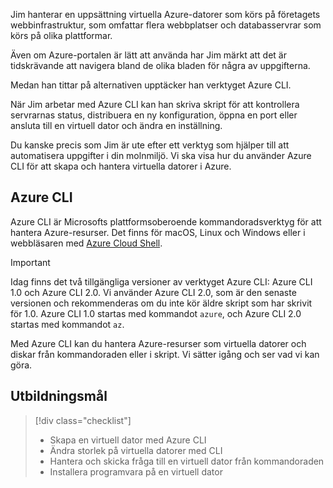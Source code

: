 Jim hanterar en uppsättning virtuella Azure-datorer som körs på företagets webbinfrastruktur, som omfattar flera webbplatser och databasservrar som körs på olika plattformar. 

Även om Azure-portalen är lätt att använda har Jim märkt att det är tidskrävande att navigera bland de olika bladen för några av uppgifterna. 

Medan han tittar på alternativen upptäcker han verktyget Azure CLI.

När Jim arbetar med Azure CLI kan han skriva skript för att kontrollera servrarnas status, distribuera en ny konfiguration, öppna en port eller ansluta till en virtuell dator och ändra en inställning.

Du kanske precis som Jim är ute efter ett verktyg som hjälper till att automatisera uppgifter i din molnmiljö. Vi ska visa hur du använder Azure CLI för att skapa och hantera virtuella datorer i Azure. 

## <a name="azure-cli"></a>Azure CLI

Azure CLI är Microsofts plattformsoberoende kommandoradsverktyg för att hantera Azure-resurser. Det finns för macOS, Linux och Windows eller i webbläsaren med [Azure Cloud Shell](https://docs.microsoft.com/azure/cloud-shell/overview).

> [!IMPORTANT]
> Idag finns det två tillgängliga versioner av verktyget Azure CLI: Azure CLI 1.0 och Azure CLI 2.0. Vi använder Azure CLI 2.0, som är den senaste versionen och rekommenderas om du inte kör äldre skript som har skrivit för 1.0. Azure CLI 1.0 startas med kommandot `azure`, och Azure CLI 2.0 startas med kommandot `az`. 

Med Azure CLI kan du hantera Azure-resurser som virtuella datorer och diskar från kommandoraden eller i skript. Vi sätter igång och ser vad vi kan göra.

## <a name="learning-objectives"></a>Utbildningsmål
> [!div class="checklist"]
> * Skapa en virtuell dator med Azure CLI
> * Ändra storlek på virtuella datorer med CLI
> * Hantera och skicka fråga till en virtuell dator från kommandoraden
> * Installera programvara på en virtuell dator
